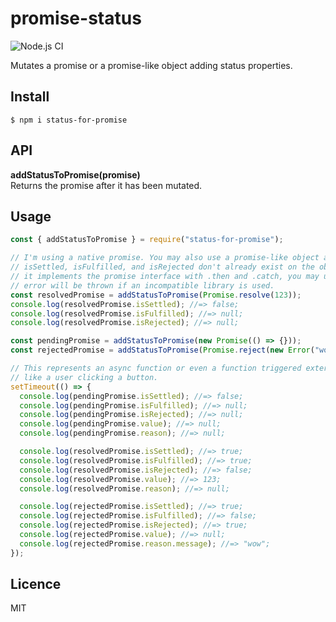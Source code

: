 # promise-status

![Node.js CI](https://github.com/brainomite/status-for-promise/workflows/Node.js%20CI/badge.svg)

Mutates a promise or a promise-like object adding status properties.

## Install

`$ npm i status-for-promise`

## API

__addStatusToPromise(promise)__<br>
Returns the promise after it has been mutated.

## Usage

```js
const { addStatusToPromise } = require("status-for-promise");

// I'm using a native promise. You may also use a promise-like object as long as
// isSettled, isFulfilled, and isRejected don't already exist on the object, and
// it implements the promise interface with .then and .catch, you may use it. An
// error will be thrown if an incompatible library is used.
const resolvedPromise = addStatusToPromise(Promise.resolve(123));
console.log(resolvedPromise.isSettled); //=> false;
console.log(resolvedPromise.isFulfilled); //=> null;
console.log(resolvedPromise.isRejected); //=> null;

const pendingPromise = addStatusToPromise(new Promise(() => {}));
const rejectedPromise = addStatusToPromise(Promise.reject(new Error("wow")));

// This represents an async function or even a function triggered externally
// like a user clicking a button.
setTimeout(() => {
  console.log(pendingPromise.isSettled); //=> false;
  console.log(pendingPromise.isFulfilled); //=> null;
  console.log(pendingPromise.isRejected); //=> null;
  console.log(pendingPromise.value); //=> null;
  console.log(pendingPromise.reason); //=> null;

  console.log(resolvedPromise.isSettled); //=> true;
  console.log(resolvedPromise.isFulfilled); //=> true;
  console.log(resolvedPromise.isRejected); //=> false;
  console.log(resolvedPromise.value); //=> 123;
  console.log(resolvedPromise.reason); //=> null;

  console.log(rejectedPromise.isSettled); //=> true;
  console.log(rejectedPromise.isFulfilled); //=> false;
  console.log(rejectedPromise.isRejected); //=> true;
  console.log(rejectedPromise.value); //=> null;
  console.log(rejectedPromise.reason.message); //=> "wow";
});
```

## Licence

MIT
